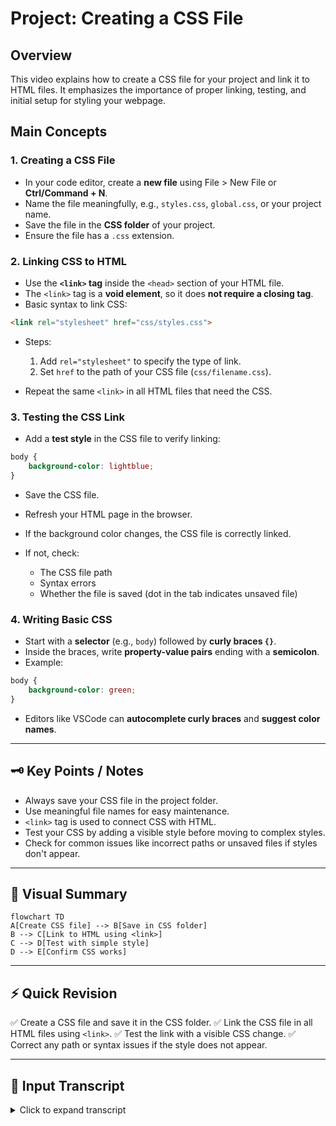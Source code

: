 # Project: Creating a CSS File

## Overview

This video explains how to create a CSS file for your project and link it to HTML files. It emphasizes the importance of proper linking, testing, and initial setup for styling your webpage.

## Main Concepts

### 1. Creating a CSS File

* In your code editor, create a **new file** using File > New File or **Ctrl/Command + N**.
* Name the file meaningfully, e.g., `styles.css`, `global.css`, or your project name.
* Save the file in the **CSS folder** of your project.
* Ensure the file has a `.css` extension.

### 2. Linking CSS to HTML

* Use the **`<link>` tag** inside the `<head>` section of your HTML file.
* The `<link>` tag is a **void element**, so it does **not require a closing tag**.
* Basic syntax to link CSS:

```html
<link rel="stylesheet" href="css/styles.css">
```

* Steps:

  1. Add `rel="stylesheet"` to specify the type of link.
  2. Set `href` to the path of your CSS file (`css/filename.css`).
* Repeat the same `<link>` in all HTML files that need the CSS.

### 3. Testing the CSS Link

* Add a **test style** in the CSS file to verify linking:

```css
body {
    background-color: lightblue;
}
```

* Save the CSS file.
* Refresh your HTML page in the browser.
* If the background color changes, the CSS file is correctly linked.
* If not, check:

  * The CSS file path
  * Syntax errors
  * Whether the file is saved (dot in the tab indicates unsaved file)

### 4. Writing Basic CSS

* Start with a **selector** (e.g., `body`) followed by **curly braces `{}`**.
* Inside the braces, write **property-value pairs** ending with a **semicolon**.
* Example:

```css
body {
    background-color: green;
}
```

* Editors like VSCode can **autocomplete curly braces** and **suggest color names**.

---

## 🗝️ Key Points / Notes

* Always save your CSS file in the project folder.
* Use meaningful file names for easy maintenance.
* `<link>` tag is used to connect CSS with HTML.
* Test your CSS by adding a visible style before moving to complex styles.
* Check for common issues like incorrect paths or unsaved files if styles don't appear.

---

## 🧩 Visual Summary

```mermaid
flowchart TD
A[Create CSS file] --> B[Save in CSS folder]
B --> C[Link to HTML using <link>]
C --> D[Test with simple style]
D --> E[Confirm CSS works]
```

---

## ⚡ Quick Revision

✅ Create a CSS file and save it in the CSS folder.
✅ Link the CSS file in all HTML files using `<link>`.
✅ Test the link with a visible CSS change.
✅ Correct any path or syntax issues if the style does not appear.

---

## 🧩 Input Transcript

<details>
<summary>Click to expand transcript</summary>

[Project: Creating a CSS file

* [Instructor] Now that we've completed all the project prep and HTML updates, the next step is to create a CSS file. In the editor, go to File, New File, or use the keyboard shortcut Command or Control + N. The CSS file can have any name, but it's common to use global, the project name, or styles, which is what I'll be using. Save it with a .css file extension. And add it to your CSS folder. Back in the index.html file, add the link tag, which can be included anywhere within the head section. I'll add mine under the title tag. Let's use the autocomplete shortcut again. Type the element name, link, but without the angled brackets, then press the tab key. Reminder, this is a void element, so it doesn't need a closing tag. Let's update the href value to point to the CSS file. Add the folder name first, which is css/ then the file name. Save the file, then copy this line and add it to the resume.html page as well. When starting a project, I like to do a small test by adding a style that you can't miss, like changing the page's background color. This ensures that the files are properly linked before adding more CSS. When something goes wrong, I often assume it's something complicated, but it's usually just a small error, like forgetting to link or save the file. I'll be going over the syntax for writing CSS in chapter two, but for now let's add this snippet to your CSS file. We'll start with body. Then I'll add a space and a left curly bracket, which is located beside the P key. The editor will automatically add the right curly bracket. Enter or return to move the cursor between and onto the next line. Most editors will also add a tab space automatically to indent the code for readability. Then we'll add background, colon, space, and pick any color value. Most common colors will work, like green, blue, or red. Also, as you start to type a color, VSCode will suggest some matches. End it with a semicolon. Now, let's save the file, then refresh the browser. Now we can see the background color on both pages, since they are both linked to the same CSS file. If you don't see the color change, double-check your CSS syntax and make sure you've saved the file. If you see a dot in the tab, that means your file isn't saved. If you do see the color change, then congrats. You've successfully linked your CSS file. Now we're ready to dive into some core CSS concepts.]

</details>
